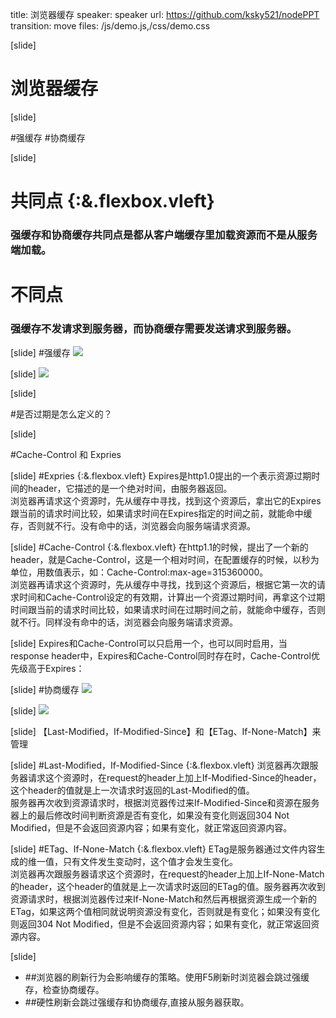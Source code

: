 ﻿title: 浏览器缓存
speaker: speaker
url: https://github.com/ksky521/nodePPT
transition: move
files: /js/demo.js,/css/demo.css

[slide]

# 浏览器缓存

[slide]

#强缓存
#协商缓存

[slide]

# 共同点 {:&.flexbox.vleft}
### 强缓存和协商缓存共同点是都从客户端缓存里加载资源而不是从服务端加载。
# 不同点 
### 强缓存不发请求到服务器，而协商缓存需要发送请求到服务器。

[slide]
#强缓存
![](https://dn-mdpic.qbox.me/pic/201608/05/DswccfMSSYKwlZi_101893251.png)

[slide]
![](https://dn-mdpic.qbox.me/pic/201608/05/wyayrEyjTEsMNBX_1257087738.png)

[slide]

#是否过期是怎么定义的？

[slide]

#Cache-Control 和 Expries

[slide]
#Expries {:&.flexbox.vleft}
Expires是http1.0提出的一个表示资源过期时间的header，它描述的是一个绝对时间，由服务器返回。
<br/>
浏览器再请求这个资源时，先从缓存中寻找，找到这个资源后，拿出它的Expires跟当前的请求时间比较，如果请求时间在Expires指定的时间之前，就能命中缓存，否则就不行。没有命中的话，浏览器会向服务端请求资源。

[slide]
#Cache-Control {:&.flexbox.vleft}
在http1.1的时候，提出了一个新的header，就是Cache-Control，这是一个相对时间，在配置缓存的时候，以秒为单位，用数值表示，如：Cache-Control:max-age=315360000。
<br/>
浏览器再请求这个资源时，先从缓存中寻找，找到这个资源后，根据它第一次的请求时间和Cache-Control设定的有效期，计算出一个资源过期时间，再拿这个过期时间跟当前的请求时间比较，如果请求时间在过期时间之前，就能命中缓存，否则就不行。同样没有命中的话，浏览器会向服务端请求资源。

[slide]
Expires和Cache-Control可以只启用一个，也可以同时启用，当response header中，Expires和Cache-Control同时存在时，Cache-Control优先级高于Expires：

[slide]
#协商缓存
![](https://dn-mdpic.qbox.me/pic/201608/05/twVbeWWUgETuIpo_350277736.png)

[slide]
![](https://dn-mdpic.qbox.me/pic/201608/05/uVKgqHKNEUUKzwa_592117841.png)

[slide]
【Last-Modified，If-Modified-Since】和【ETag、If-None-Match】来管理


[slide]
#Last-Modified，If-Modified-Since {:&.flexbox.vleft}
浏览器再次跟服务器请求这个资源时，在request的header上加上If-Modified-Since的header，这个header的值就是上一次请求时返回的Last-Modified的值。
<br/>
服务器再次收到资源请求时，根据浏览器传过来If-Modified-Since和资源在服务器上的最后修改时间判断资源是否有变化，如果没有变化则返回304 Not Modified，但是不会返回资源内容；如果有变化，就正常返回资源内容。

[slide]
#ETag、If-None-Match {:&.flexbox.vleft}
ETag是服务器通过文件内容生成的维一值，只有文件发生变动时，这个值才会发生变化。
<br/>
浏览器再次跟服务器请求这个资源时，在request的header上加上If-None-Match的header，这个header的值就是上一次请求时返回的ETag的值。服务器再次收到资源请求时，根据浏览器传过来If-None-Match和然后再根据资源生成一个新的ETag，如果这两个值相同就说明资源没有变化，否则就是有变化；如果没有变化则返回304 Not Modified，但是不会返回资源内容；如果有变化，就正常返回资源内容。


[slide]
*  ##浏览器的刷新行为会影响缓存的策略。使用F5刷新时浏览器会跳过强缓存，检查协商缓存。
*  ##硬性刷新会跳过强缓存和协商缓存,直接从服务器获取。

